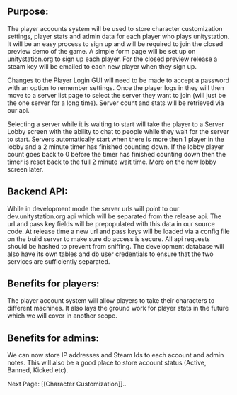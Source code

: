 ## Purpose:

 The player accounts system will be used to store character customization settings, player stats and admin data for each player who plays unitystation. It will be an easy process to sign up and will be required to join the closed preview demo of the game. A simple form page will be set up on unitystation.org to sign up each player. For the closed preview release a steam key will be emailed to each new player when they sign up. 

Changes to the Player Login GUI will need to be made to accept a password with an option to remember settings. Once the player logs in they will then move to a server list page to select the server they want to join (will just be the one server for a long time). Server count and stats will be retrieved via our api.

Selecting a server while it is waiting to start will take the player to a Server Lobby screen with the ability to chat to people while they wait for the server to start. Servers automatically start when there is more then 1 player in the lobby and a 2 minute timer has finished counting down. If the lobby player count goes back to 0 before the timer has finished counting down then the timer is reset back to the full 2 minute wait time. More on the new lobby screen later.

## Backend API:
While in development mode the server urls will point to our dev.unitystation.org api which will be separated from the release api. The url and pass key fields will be prepopulated with this data in our source code. At release time a new url and pass keys will be loaded via a config file on the build server to make sure db access is secure. All api requests should be hashed to prevent from sniffing. The development database will also have its own tables and db user credentials to ensure that the two services are sufficiently separated.

## Benefits for players:

The player account system will allow players to take their characters to different machines. It also lays the ground work for player stats in the future which we will cover in another scope.

## Benefits for admins:

We can now store IP addresses and Steam Ids to each account and admin notes. This will also be a good place to store account status (Active, Banned, Kicked etc). 

Next Page: [[Character Customization]]..